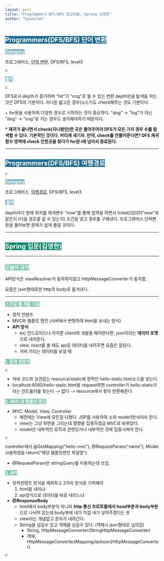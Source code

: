 ```yaml
---
layout: post
title: "Programmers DFS/BFS 알고리즘, Spring 김영한"
author: "hyunwlee"
---
```


## <span style="background-color:#1D6A96; color:white">Programmers(DFS/BFS) 단어 변환</span>

<span style="background-color:#85B8CB; color:white"><strong> Category</strong></span>

프로그래머스, [단어 변환](https://programmers.co.kr/learn/courses/30/lessons/43163), DFS/BFS, level3

<img src="https://github.com/hyunwlee-dev/TIL/blob/70d37eb7080c2495c9951c9962e024b59ff3d6c7/images/til211118/ps3.png?raw=true" style="zoom:50%;" />  

<span style="background-color:#85B8CB; color:white"><strong>풀이</strong></span>

<img src="https://github.com/hyunwlee-dev/TIL/blob/70d37eb7080c2495c9951c9962e024b59ff3d6c7/images/til211118/ps4.png?raw=true" style="zoom:50%;" />

DFS로서 depth가 증가하며 "hit"가 "cog"로 될 수 있는 변환 depth만큼 탐색을 하는 것은 DFS의 기본이다. 지나온 밟고온 경우(노드?)도 check해주는 것도 기본이다.  

\+ for문을 사용하여 다양한 경우로 시작하는 것이 중요하다. "dog" -> "log"가 아닌 "dog" -> "cog"로 가는 경우도 생각해야하기 때문이다.  

<strong>\* 재귀가 끝나면서 check(지나왔던)한 곳은 풀어주어야 DFS가 모든 가지 경우 수를 탐색할 수 있다. 기본적인 것이다. 머리에 새기자. 만약, check를 안풀어준다면? DFS 재귀함수 영역에 check 안한곳을 찾다가 for문 i에 넘어서 종료된다.</strong>

<script src="https://gist.github.com/hyunwlee-dev/c51f78f812dc2ba1c2699b088d79b05b.js"></script>

---

## <span style="background-color:#1D6A96; color:white">Programmers(DFS/BFS) 여행경로</span>

<img src="https://github.com/hyunwlee-dev/TIL/blob/58d5bb0130dd581afafdc06260da4007de1ad390/images/til211118/ps5.png?raw=true" style="zoom:50%;" />

<span style="background-color:#85B8CB; color:white"><strong> Category</strong></span>

프로그래머스, [여행경로](https://programmers.co.kr/learn/courses/30/lessons/43164), DFS/BFS, level3

<span style="background-color:#85B8CB; color:white"><strong> 풀이</strong></span>

depth마다 현재 위치를 매개변수 "now"를 통해 입력을 하면서 ticket\[i\]\[0\]이"now"와 같은지 (다음 경로를 갈 수 있는지) 조건을 넣고 경우를 구해낸다.  프로그래머스 단어변환을 풀어보면 문제가 쉽게 풀릴 것이다.

<script src="https://gist.github.com/hyunwlee-dev/92a94a5dd430245190922c8559d3b33e.js"></script>

---

## <span style="background-color:#028C6A; color:white">Spring 입문(김영한)</span>

---

### <span style="background-color:#7BC5AE; color:white"><strong>오늘의 요약</strong></span>

API방식은 viewResolver가 동작하지않고 HttpMessageConverter가 동작함.

요즘은 json형태로만 http의 body로 옮겨낸다.

---

<span style="background-color:#7BC5AE; color:white"><strong>스프링 웹 개발 기초</strong></span>

- 정적 컨텐츠
- MVC와 템플릿 엔진 (서버에서 변형하여 html을 보내는 방식)
- <strong>API 방식</strong>
  - ex) 안드로이드나 아이폰 client와 개발을 해야한다면, json이라는 <strong>데이터 포맷</strong>으로 내려준다.
  - view, react를 쓸 때도 api로 데이터를 내려주면 요즘은 잘된다.
  - 서버 끼리는 데이터를 보낼 때



<span style="background-color:#7BC5AE; color:white"><strong>1. 정적 컨텐츠</strong></span>

<img src="https://github.com/hyunwlee-dev/TIL/blob/1956a9102a3115c9de863bc8a2bf8edf1b5b0174/images/til211118/spring3.png?raw=true" style="zoom:50%;" />

- 자바 코드와 상관없는 resource/static에 정적인 hello-static.html소스를 넣는다.
- localhost:8080/hello-static.html을 request하면 controller가 hello-static이라는 컨트롤러를 찾는다 -> 없다 -> resource에서 찾아 반환해준다.

<span style="background-color:#7BC5AE; color:white"><strong>2. MVC와 템플릿 엔진</strong></span>

- MVC: Model, View, Controller
  - 예전에는 View에 모든걸 다했다. JSP를 사용하여 소위 model1방식이라 한다.
  - view는 그냥 화면을 그리는데 영향을 집중하겠금 MVC로 바뀌었다.
  - model은 내부적인 로직과 관련있거나 내부적인 것에 집중시켜야 한다.

<img src="https://github.com/hyunwlee-dev/TIL/blob/20107a315bbd296c775db75e41c08fc6e7c1ba68/images/til211118/spring5.png?raw=true" style="zoom:50%;" />

controller에서 @GetMapping("hello-mvc"), @RequestParam("name"), Model 사용하였음 return("해당 템플릿엔진 파일명")

- @RequestParam은 stringQuery를 이용하는데 쓰임.



<span style="background-color:#7BC5AE; color:white"><strong>3. API</strong></span>

- 정적컨텐츠 방식을 제외하고 2가지 방식을 기억해라
  1. html을 내리냐
  2. api방식으로 데이터를 바로 내리느냐
- <Strong>@ResponseBody</Strong>
  - html에서 body부분이 아니라 <strong>http 통신 프로토콜에서 head부분과 body부분</strong>으로 나뉘어 있는데 body부에 내가 직접 내가 넣어주겠다는 뜻
  - view라는 개념없고 문자가 내려간다.
  - String을 넘길수 있고 객체를 넘길수 있다. (객체시 json형태로 넘어감)
    - String, HttpMessageConverter(StringHttpMessageConverter)
    - 객체, HttpMessageConverter(MappingJackson2HttpMessageConverter)

<img src="https://github.com/hyunwlee-dev/TIL/blob/5a7bdeee016e45cccb05bd270c7a8cc1a1926ce3/images/til211118/spring4.png?raw=true" style="zoom:50%;" />













